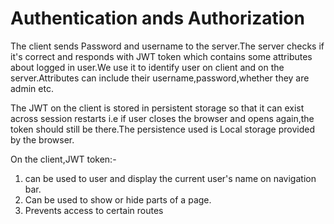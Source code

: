 # Authentication ands Authorization

The client sends Password and username to the server.The server checks if it's correct and responds with JWT token which contains some attributes about logged in user.We use it to identify user on client and on the server.Attributes can include their username,password,whether they are admin etc.

The JWT on the client is stored in persistent storage so that it can exist across session restarts i.e if user closes the browser and opens again,the token should still be there.The persistence used is Local storage provided by the browser.

On the client,JWT token:-

1. can be used to user and display the current user's name on navigation bar.
2. Can be used to show or hide parts of a page.
3. Prevents access to certain routes
